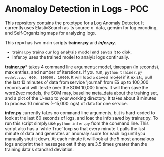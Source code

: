 # Anomaloy Detection in Logs - POC 

This repository contains the prototype for a Log Anomaly Detector. It currently uses ElasticSearch as its source of data, gensim for log encoding, and Self-Organizing maps for analyzing logs. 

This repo has two main scripts **trainer.py** and ***infer.py***. 
* trainer.py trains our log analysis model and saves it to disk. 
* infer.py uses the trained model to analyis logs continually. 

**trainer.py*** takes 4 command line arguments: model, timespan (in seconds), max entries, and number of iterations. If you run, `python trainer.py model.sav, 600, 100000, 10000`. It will load a saved model if it exists, pull the last 10 minutes of data from service 'journal' from ES up to 100,000 records and will iterate over the SOM 10,000 times. It will then save the word2vec models, the SOM map, baseline meta_data about the training set, and a plot of the U-map to your working directory. It takes about 8 minutes to process 10 minutes (~15,000 logs) of data for one service.

**infer.py** currently takes no command line arguments, but is hard-coded to look at the last 60 seconds of logs, and load the info saved by trainer.py. To run this script simply use `python infer.py` from the command line. This script also has a 'while True' loop so that every minute it pulls the last minute of data and generates an anomaly score for each log until you manually shut it down. At each minute it will look at the 5 most anomalous logs and print their messages out if they are 3.5 times greater than the training data's standard deviation.
